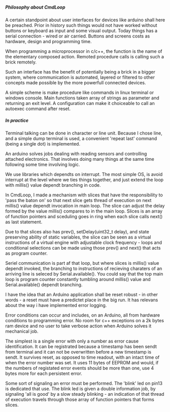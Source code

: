 ##### Philosophy about CmdLoop

A certain standpoint about user interfaces for devices like arduino shall here be preached. Prior in history such things would not have worked without buttons or keyboard as input and some visual output. Today things has a serial connection - wired or air carried. Buttons and screens costs as hardware, design and programming time.


When programming a microprocessor in c/c++, the function is the name of the elementary composed action. Remoted procedure calls is calling such a brick remotely.


Such an interface has the benefit of potentially being a brick in a bigger system, where communication is automated, layered or filtered to other concepts made possible by the more powerfull connected devices.


A simple scheme is make procedure like commands in linux terminal or windows console. Main functions taken array of strings as parameter and returning an exit level. A configuration can make it choiceable to call an autoexec command after reset. 

##### In practice

Terminal talking can be done in character or line unit. Because I chose line, and a simple dump terminal is used, a convenient 'repeat last' command (being a single dot) is implemented.


An arduino solves jobs dealing with reading sensors and controlling attached electronics. That involves doing many things at the same time following some time involving logic.


We use libraries which dependts on interrupt. The most simple OS, is avoid interrupt at the level where we ties things together, and just extend the loop with millis() value dependt branching in code. 


In CmdLoop, I made a mechanism with slices that have the responsibility to 'pass the baton on' so that next slice gets thread of execution on next millis() value dependt invocation in main loop. The slice can adjust the delay formed by the value millis() compares to in the main loop. Slices is an array of function pointers and sceduling goes in ring when each slice calls next() as last statement.


Due to that slices also has prev(), setDelay(uint32_t delay), and state preserving ability of static variables, the slice  can be seen as a virtual instructions of a virtual engine with adjustable clock frequency - loops and conditional selections can be made using those prev() and next() that acts as program counter. 


Seriel communication is part af that loop, but where slices is millis() value dependt invoked, the branching to instructions of recieving charaters of an arriving line is seleced by Serial.available(). You could say that the top main loop is program counter constantly tumbling around millis() value and Serial.available() dependt branching. 


I have the idea that an Arduino application shall be reset robust - in other words - a reset must have a predictet place in the big run. It has relevans about the way i have implemented error logging.


Error conditions can occur and includes, on an Arduino, all from hardware conditions to programming error. No room for c++ exceptions on a 2k bytes ram device and no user to take verbose action when Arduino solves it mechanical job.


The simplest is a single error with only a number as error cause identification. It can be registrated because a timestamp has been sendt from terminal and it can not be overwritten before a new timestamp is sendt. It survives reset, as opposed to time readout, with an intact time of when the error number was set. It uses 11 bytes of EEPROM and would, if the numbers of registated error events should be more than one, use 4 bytes more for each persistent error.


Some sort of signaling an error must be performed. The 'blink' led on pin13 is dedicated that use. The blink led is given a double information job, by signaling 'all is good' by a slow steady blinking - an indication of that thread of execution travels through those array of function pointers that forms slices.     
